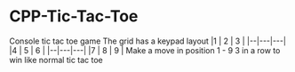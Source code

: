 # CPP-Tic-Tac-Toe
Console tic tac toe game
The grid has a keypad layout
|1 | 2 | 3 |
|--|---|---|
|4 | 5 | 6 |
|--|---|---|
|7 | 8 | 9 |
Make a move in position 1 - 9
3 in a row to win like normal tic tac toe
